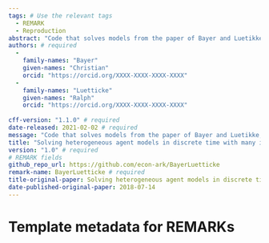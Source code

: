 ```yaml
---
tags: # Use the relevant tags
  - REMARK
  - Reproduction
abstract: "Code that solves models from the paper of Bayer and Luetikke, "Solving heterogeneous agent models in discrete time with many idiosyncratic states by perturbation methods"." # abstract: optional
authors: # required
  -
    family-names: "Bayer"
    given-names: "Christian"
    orcid: "https://orcid.org/XXXX-XXXX-XXXX-XXXX"
  -
    family-names: "Luetticke"
    given-names: "Ralph"
    orcid: "https://orcid.org/XXXX-XXXX-XXXX-XXXX"
    
cff-version: "1.1.0" # required 
date-released: 2021-02-02 # required
message: "Code that solves models from the paper of Bayer and Luetikke, "Solving heterogeneous agent models in discrete time with many idiosyncratic states by perturbation methods"." # required
title: "Solving heterogeneous agent models in discrete time with many idiosyncratic states by perturbation methods" # required
version: "1.0" # required
# REMARK fields
github_repo_url: https://github.com/econ-ark/BayerLuetticke
remark-name: BayerLuetticke # required 
title-original-paper: Solving heterogeneous agent models in discrete time with many idiosyncratic states by perturbation methods
date-published-original-paper: 2018-07-14
---
```


# Template metadata for REMARKs
